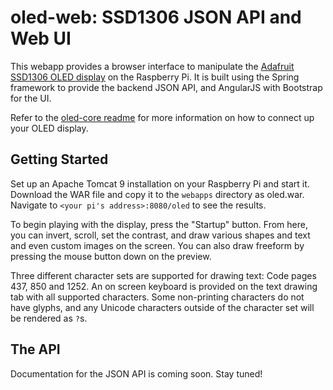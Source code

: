 # oled-web: SSD1306 JSON API and Web UI
This webapp provides a browser interface to manipulate the [Adafruit SSD1306 OLED display](https://www.adafruit.com/categories/98) on the Raspberry Pi.
It is built using the Spring framework to provide the backend JSON API, and AngularJS with Bootstrap for the UI.

Refer to the [oled-core readme](https://github.com/fauxpark/oled-core#readme) for more information on how to connect up your OLED display.

## Getting Started
Set up an Apache Tomcat 9 installation on your Raspberry Pi and start it. Download the WAR file and copy it to the `webapps` directory as oled.war.
Navigate to `<your pi's address>:8080/oled` to see the results.

To begin playing with the display, press the "Startup" button. From here, you can invert, scroll, set the contrast, and draw various shapes and text
and even custom images on the screen. You can also draw freeform by pressing the mouse button down on the preview.

Three different character sets are supported for drawing text: Code pages 437, 850 and 1252. An on screen keyboard is provided on the text drawing tab with
all supported characters. Some non-printing characters do not have glyphs, and any Unicode characters outside of the character set will be rendered as `?`s.

## The API
Documentation for the JSON API is coming soon. Stay tuned!
